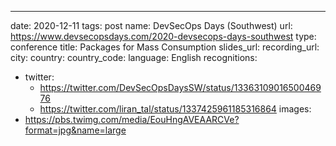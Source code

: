 ---
date: 2020-12-11
tags: post
name: DevSecOps Days (Southwest)
url: https://www.devsecopsdays.com/2020-devsecops-days-southwest
type: conference
title: Packages for Mass Consumption
slides_url: 
recording_url: 
city: 
country: 
country_code: 
language: English
recognitions:
  - twitter:
    - https://twitter.com/DevSecOpsDaysSW/status/1336310901650046976
    - https://twitter.com/liran_tal/status/1337425961185316864
images:
  - https://pbs.twimg.com/media/EouHngAVEAARCVe?format=jpg&name=large
